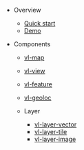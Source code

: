 * Overview

  * [Quick start](quickstart.md)
  * [Demo](demo.md)

* Components
  
  * [vl-map](component/map.md)
  * [vl-view](component/view.md)
  * [vl-feature](component/feature.md)
  * [vl-geoloc](component/geoloc.md)

  * Layer

    * [vl-layer-vector](component/vector-layer.md)
    * [vl-layer-tile](component/tile-layer.md)
    * [vl-layer-image](component/image-layer.md)